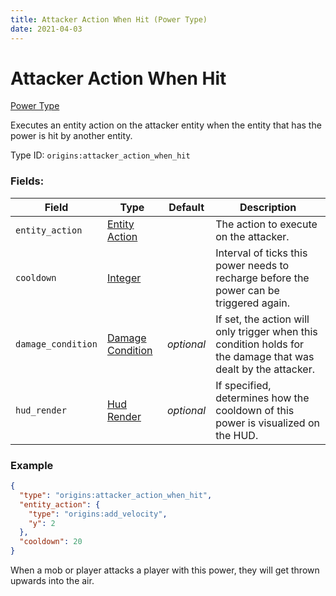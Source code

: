 ```yaml
---
title: Attacker Action When Hit (Power Type)
date: 2021-04-03
---
```


# Attacker Action When Hit

[Power Type](../power_types.md)

Executes an entity action on the attacker entity when the entity that has the power is hit by another entity.

Type ID: `origins:attacker_action_when_hit`

### Fields:

Field  | Type | Default | Description
-------|------|---------|-------------
`entity_action` | [Entity Action](../entity_actions.md) | | The action to execute on the attacker.
`cooldown` | [Integer](../data_types/integer.md) | | Interval of ticks this power needs to recharge before the power can be triggered again.
`damage_condition` | [Damage Condition](../damage_conditions.md) | _optional_ | If set, the action will only trigger when this condition holds for the damage that was dealt by the attacker.
`hud_render` | [Hud Render](../data_types/hud_render.md) | _optional_ | If specified, determines how the cooldown of this power is visualized on the HUD.

### Example

```json
{
  "type": "origins:attacker_action_when_hit",
  "entity_action": {
    "type": "origins:add_velocity",
    "y": 2
  },
  "cooldown": 20
}
```
When a mob or player attacks a player with this power, they will get thrown upwards into the air.

